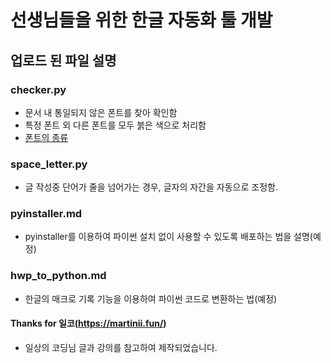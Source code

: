# 선생님들을 위한 한글 자동화 툴 개발
## 업로드 된 파일 설명
### checker.py
- 문서 내 통일되지 않은 폰트를 찾아 확인함
- 특정 폰트 외 다른 폰트를 모두 붉은 색으로 처리함
- [폰트의 종류](chrome-extension://oemmndcbldboiebfnladdacbdfmadadm/https://www.hancom.com/upload/HC/20161015/20161015191158328001.pdf)

### space_letter.py
- 글 작성중 단어가 줄을 넘어가는 경우, 글자의 자간을 자동으로 조정함.

### pyinstaller.md 
- pyinstaller를 이용하여 파이썬 설치 없이 사용할 수 있도록 배포하는 법을 설명(예정)

### hwp_to_python.md
- 한글의 매크로 기록 기능을 이용하여 파이썬 코드로 변환하는 법(예정)

#### Thanks for 일코(https://martinii.fun/)
- 일상의 코딩님 글과 강의를 참고하여 제작되었습니다.

